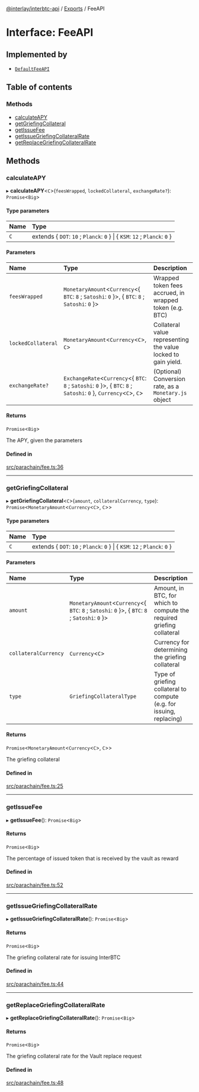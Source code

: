 [@interlay/interbtc-api](/README.md) / [Exports](/modules.md) / FeeAPI

# Interface: FeeAPI

## Implemented by

- [`DefaultFeeAPI`](/classes/DefaultFeeAPI.md)

## Table of contents

### Methods

- [calculateAPY](/interfaces/FeeAPI.md#calculateapy)
- [getGriefingCollateral](/interfaces/FeeAPI.md#getgriefingcollateral)
- [getIssueFee](/interfaces/FeeAPI.md#getissuefee)
- [getIssueGriefingCollateralRate](/interfaces/FeeAPI.md#getissuegriefingcollateralrate)
- [getReplaceGriefingCollateralRate](/interfaces/FeeAPI.md#getreplacegriefingcollateralrate)

## Methods

### <a id="calculateapy" name="calculateapy"></a> calculateAPY

▸ **calculateAPY**<`C`\>(`feesWrapped`, `lockedCollateral`, `exchangeRate?`): `Promise`<`Big`\>

#### Type parameters

| Name | Type |
| :------ | :------ |
| `C` | extends { `DOT`: ``10`` ; `Planck`: ``0``  } \| { `KSM`: ``12`` ; `Planck`: ``0``  } |

#### Parameters

| Name | Type | Description |
| :------ | :------ | :------ |
| `feesWrapped` | `MonetaryAmount`<`Currency`<{ `BTC`: ``8`` ; `Satoshi`: ``0``  }\>, { `BTC`: ``8`` ; `Satoshi`: ``0``  }\> | Wrapped token fees accrued, in wrapped token (e.g. BTC) |
| `lockedCollateral` | `MonetaryAmount`<`Currency`<`C`\>, `C`\> | Collateral value representing the value locked to gain yield. |
| `exchangeRate?` | `ExchangeRate`<`Currency`<{ `BTC`: ``8`` ; `Satoshi`: ``0``  }\>, { `BTC`: ``8`` ; `Satoshi`: ``0``  }, `Currency`<`C`\>, `C`\> | (Optional) Conversion rate, as a `Monetary.js` object |

#### Returns

`Promise`<`Big`\>

The APY, given the parameters

#### Defined in

[src/parachain/fee.ts:36](https://github.com/interlay/interbtc-api/blob/cc6b72b/src/parachain/fee.ts#L36)

___

### <a id="getgriefingcollateral" name="getgriefingcollateral"></a> getGriefingCollateral

▸ **getGriefingCollateral**<`C`\>(`amount`, `collateralCurrency`, `type`): `Promise`<`MonetaryAmount`<`Currency`<`C`\>, `C`\>\>

#### Type parameters

| Name | Type |
| :------ | :------ |
| `C` | extends { `DOT`: ``10`` ; `Planck`: ``0``  } \| { `KSM`: ``12`` ; `Planck`: ``0``  } |

#### Parameters

| Name | Type | Description |
| :------ | :------ | :------ |
| `amount` | `MonetaryAmount`<`Currency`<{ `BTC`: ``8`` ; `Satoshi`: ``0``  }\>, { `BTC`: ``8`` ; `Satoshi`: ``0``  }\> | Amount, in BTC, for which to compute the required griefing collateral |
| `collateralCurrency` | `Currency`<`C`\> | Currency for determining the griefing collateral |
| `type` | `GriefingCollateralType` | Type of griefing collateral to compute (e.g. for issuing, replacing) |

#### Returns

`Promise`<`MonetaryAmount`<`Currency`<`C`\>, `C`\>\>

The griefing collateral

#### Defined in

[src/parachain/fee.ts:25](https://github.com/interlay/interbtc-api/blob/cc6b72b/src/parachain/fee.ts#L25)

___

### <a id="getissuefee" name="getissuefee"></a> getIssueFee

▸ **getIssueFee**(): `Promise`<`Big`\>

#### Returns

`Promise`<`Big`\>

The percentage of issued token that is received by the vault as reward

#### Defined in

[src/parachain/fee.ts:52](https://github.com/interlay/interbtc-api/blob/cc6b72b/src/parachain/fee.ts#L52)

___

### <a id="getissuegriefingcollateralrate" name="getissuegriefingcollateralrate"></a> getIssueGriefingCollateralRate

▸ **getIssueGriefingCollateralRate**(): `Promise`<`Big`\>

#### Returns

`Promise`<`Big`\>

The griefing collateral rate for issuing InterBTC

#### Defined in

[src/parachain/fee.ts:44](https://github.com/interlay/interbtc-api/blob/cc6b72b/src/parachain/fee.ts#L44)

___

### <a id="getreplacegriefingcollateralrate" name="getreplacegriefingcollateralrate"></a> getReplaceGriefingCollateralRate

▸ **getReplaceGriefingCollateralRate**(): `Promise`<`Big`\>

#### Returns

`Promise`<`Big`\>

The griefing collateral rate for the Vault replace request

#### Defined in

[src/parachain/fee.ts:48](https://github.com/interlay/interbtc-api/blob/cc6b72b/src/parachain/fee.ts#L48)
